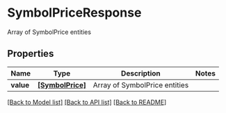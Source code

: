 # SymbolPriceResponse

Array of SymbolPrice entities

## Properties
Name | Type | Description | Notes
------------ | ------------- | ------------- | -------------
**value** | [**[SymbolPrice]**](SymbolPrice.md) | Array of SymbolPrice entities | 

[[Back to Model list]](../README.md#documentation-for-models) [[Back to API list]](../README.md#documentation-for-api-endpoints) [[Back to README]](../README.md)


